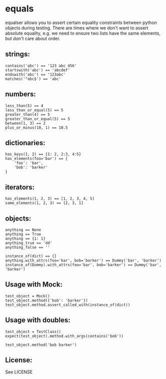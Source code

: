 equals
=============

equalser allows you to assert certain equality constraints between python objects during testing.  There are times where we don't want to assert absolute equality, e.g. we need to ensure two lists have the same elements, but don't care about order.

strings:
-------
    contains('abc') == '123 abc 456'
    startswith('abc') == 'abcdef'
    endswith('abc') == '123abc'
    matches('^abc$') == 'abc'


numbers:
-------
    less_than(5) == 4
    less_than_or_equal(5) == 5
    greater_than(4) == 5
    greater_than_or_equal(5) == 5
    between(1, 3) == 2
    plus_or_minus(10, 1) == 10.5

dictionaries:
-------
    has_keys(1, 2) == {1: 2, 2:3, 4:5}
    has_elements(foo='bar') == {
        'foo': 'bar',
        'bob': 'barker'
    }

iterators:
-------
    has_elements(1, 2, 3) == [1, 2, 3, 4, 5]
    same_elements(1, 2, 3) == [2, 3, 1]

objects:
-------
    anything == None
    anything == True
    anything == {1: 1}
    anything_true == 'dd'
    anything_false == ''

    instance_of(dict) == {}
    anything.with_attrs(foo='bar', bob='barker') == Dummy('bar', 'barker')
    instance_of(Dummy).with_attrs(foo='bar', bob='barker') == Dummy('bar', 'barker')


Usage with Mock:
-------
    test_object = Mock()
    test_object.method({'bob': 'barker'})
    test_object.method.assert_called_with(instance_of(dict))

Usage with doubles:
-------
    test_object = TestClass()
    expect(test_object).method.with_args(contains('bob'))

    test_object.method('bob barker')


License:
-------

See LICENSE
